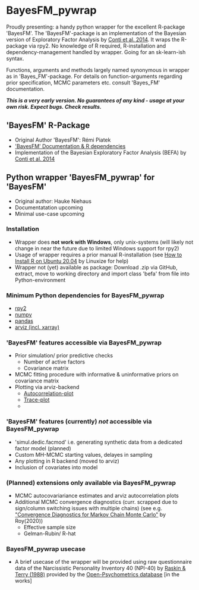# BayesFM_pywrap
Proudly presenting: a handy python wrapper for the excellent R-package 'BayesFM'. The 'BayesFM'-package is an implementation of the Bayesian version of Exploratory Factor Analysis by [Conti et al. 2014](https://www.sciencedirect.com/science/article/abs/pii/S0304407614001493). It wraps the R-package via rpy2. No knowledge of R required, R-installation and dependency-management handled by wrapper. Going for an sk-learn-ish syntax. 

Functions, arguments and methods largely named synonymous in wrapper as  in 'Bayes_FM'-package. For details on function-arguments regarding prior specification, MCMC parameters etc. consult 'Bayes_FM' documentation.

**_This is a very early version. No guarantees of any kind - usage at your own risk. Expect bugs. Check results._**


## 'BayesFM' R-Package
- Original Author 'BayesFM': Rémi Piatek 
- ['BayesFM' Documentation & R dependencies](https://cran.r-project.org/web/packages/BayesFM/index.html)
- Implementation of the Bayesian Exploratory Factor Analysis (BEFA) by [Conti et al. 2014](https://www.sciencedirect.com/science/article/abs/pii/S0304407614001493)

## Python wrapper 'BayesFM_pywrap' for 'BayesFM'
- Original author: Hauke Niehaus
- Documentatation upcoming
- Minimal use-case upcoming

### Installation
- Wrapper does **not work with Windows**, only unix-systems (will likely not change in near the future due to limited Windows support for rpy2)  
- Usage of wrapper requires a prior manual R-installation (see [How to Install R on Ubuntu 20.04](https://linuxize.com/post/how-to-install-r-on-ubuntu-20-04/) by Linuxize for help)
- Wrapper not (yet) available as package: Download .zip via GitHub, extract, move to working directory and import class 'befa' from file into Python-environment

### Minimum Python dependencies for BayesFM_pywrap
- [rpy2](https://rpy2.github.io/)
- [numpy](https://numpy.org/)
- [pandas](https://pandas.pydata.org/)
- [arviz (incl. xarray)](https://arviz-devs.github.io/arviz/index.html)

### 'BayesFM' features accessible via BayesFM_pywrap
- Prior simulation/ prior predictive checks
  - Number of active factors
  - Covariance matrix 
-  MCMC fitting procedure with informative & uninformative priors on covariance matrix
- Plotting via arviz-backend
  - [Autocorrelation-plot](https://arviz-devs.github.io/arviz/api/generated/arviz.plot_autocorr.html#arviz.plot_autocorr)
  - [Trace-plot](https://arviz-devs.github.io/arviz/api/generated/arviz.plot_trace.html)
  - 
### 'BayesFM' features (currently) **_not_** accessible via BayesFM_pywrap
- 'simul.dedic.facmod' i.e. generating synthetic data from a dedicated factor model (planned)
- Custom MH-MCMC starting values, delayes in sampling
- Any plotting in R backend (moved to arviz)
- Inclusion of covariates into model

### (Planned) extensions only available via BayesFM_pywrap
- MCMC autocovariariance estimates and arviz autocorrelation plots
- Additional MCMC convergence diagnostics (curr. scrapped due to sign/column switching issues with multiple chains) (see e.g. ["Convergence Diagnostics for Markov Chain Monte Carlo"](https://www.annualreviews.org/doi/abs/10.1146/annurev-statistics-031219-041300) by Roy(2020))
  - Effective sample size
  - Gelman-Rubin/ R-hat

### BayesFM_pywrap usecase
- A brief usecase of the wrapper will be provided using raw questionnaire data of the Narcissistic Personality Inventory 40 (NPI-40) by [Raskin & Terry (1988)](https://psycnet.apa.org/buy/1988-25254-001) provided by the [Open-Psychometrics database](https://openpsychometrics.org/_rawdata/) [in the works]



